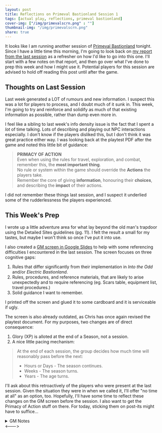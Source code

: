```yaml
---
layout: post
title: Reflections on Primeval Bastionland Session 1 
tags: [actual play, reflections, primeval bastionland]
cover-img: ["/img/primevalscrn.png" : ""]
thumbnail-img: "/img/primevalscrn.png"
share: true
---
```

It looks like I am running another session of [Primeval Bastionland](https://www.bastionland.com/2022/07/primeval-bastionland-playtest.html) tonight. Since I have a little time this morning, I'm going to look back on [my report from the last session](https://todistantlands.github.io/2022/07/26/primeval-playtest.html) as a refresher on how I'd like to go into this one. I'll start with a few notes on that report, and then go over what I've done to prep this week and how I might use it. Potential players for this session are advised to hold off reading this post until after the game.

## Thoughts on Last Session
Last week generated a LOT of rumours and new information. I suspect this was a lot for players to process, and I doubt much of it sunk in. This week, I'm going to try and reinforce and solidify as much of that existing information as possible, rather than dump even more in.

I feel like a sibling to last week's info density issue is the fact that I spent a _lot_ of time talking. Lots of describing and playing out NPC interactions especially. I don't know if the players disliked this, but I don't think it was great practice either way. I was looking back at the playtest PDF after the game and noted this little bit of guidance:

> **PRIMACY OF ACTION**  
> Even when using the rules for travel, exploration, and combat, remember this, the **most important thing**.  
> No rule or system within the game should override the **Actions** the players take.  
> Remember the core of giving **information**, honouring their **choices**, and describing the **impact** of their actions.


I did not remember these things last session, and I suspect it underlied some of the rudderlessness the players experienced. 

## This Week's Prep
I wrote up a little adventure area for what lay beyond the old man's trapdoor using the Detailed Sites guidelines (pg. 11). I felt the result a small for my tastes, but maybe I won't think so once I've put it into use.

I also created a [GM screen in Google Slides](https://docs.google.com/presentation/d/1P-zBgjs60CXrBNr_nb0xPyQgiwsEYI8WVjLvFy-pnpE/edit?usp=sharing) to help with some referencing difficulties I encountered in the last session. The screen focuses on three cognitive gaps:
1. Rules that differ significantly from their implementation in *Into the Odd* and/or *Electric Bastionland*.
2. Rules, procedures, and reference materials, that are likely to arise unexpectedly and to require referencing (eg. Scars table, equipment list, travel procedures.)
3. Solid guidance I want to remember.

I printed off the screen and glued it to some cardboard and it is serviceable if ugly.

The screen is also already outdated, as Chris has once again revised the playtest document. For my purposes, two changes are of direct consequence:
1. Glory (XP) is alloted at the end of a Season, not a session.
2. A nice little pacing mechanism:

>At the end of each session, the group decides how much time will reasonably pass before the next:
> - Hours or Days - The season continues.
> - Weeks - The season turns.
> - Years - The age turns.

I'll ask about this retroactively of the players who were present at the last session. Given the situation they were in when we called it, I'll offer "no time at all" as an option, too. Hopefully, I'll have some time to reflect these changes on the GM screen before the session. I also want to get the Primacy of Action stuff on there. For today, sticking them on post-its might have to suffice...
<!-->
<details>
 <summary>GM Notes</summary>
 <p>See, like this!</p>
 </details>
 <--->